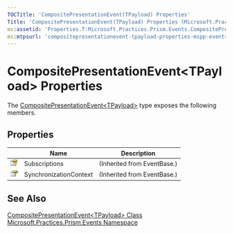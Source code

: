 ```yaml
---
TOCTitle: 'CompositePresentationEvent(TPayload) Properties'
Title: 'CompositePresentationEvent(TPayload) Properties (Microsoft.Practices.Prism.Events)'
ms:assetid: 'Properties.T:Microsoft.Practices.Prism.Events.CompositePresentationEvent\`1'
ms:mtpsurl: 'compositepresentationevent-tpayload-properties-mspp-events.md'
---
```



# CompositePresentationEvent&lt;TPayload&gt; Properties

The [CompositePresentationEvent&lt;TPayload&gt;](/patterns-practices/reference/compositepresentationevent-tpayload-class-mspp-events) type exposes the following members.

## Properties


|                                                                                                      | Name                   | Description                 |
|------------------------------------------------------------------------------------------------------|------------------------|-----------------------------|
| ![Protected property](/patterns-practices/reference/images/protproperty.gif) | Subscriptions          | (Inherited from EventBase.) |
| ![Public property](/patterns-practices/reference/images/pubproperty.gif)     | SynchronizationContext | (Inherited from EventBase.) |

## See Also

[CompositePresentationEvent&lt;TPayload&gt; Class](/patterns-practices/reference/compositepresentationevent-tpayload-class-mspp-events)<br/>
[Microsoft.Practices.Prism.Events Namespace](/patterns-practices/reference/mspp-events-namespace)<br/>